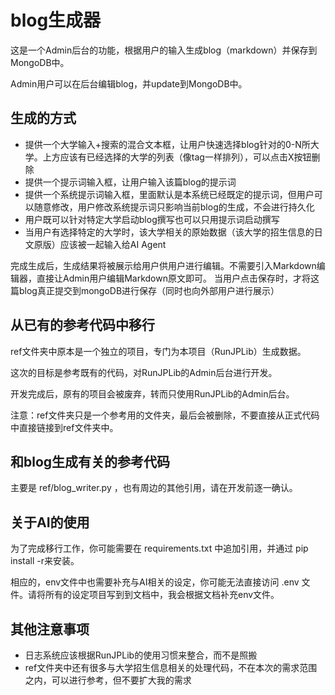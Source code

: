 # blog生成器

这是一个Admin后台的功能，根据用户的输入生成blog（markdown）并保存到MongoDB中。

Admin用户可以在后台编辑blog，并update到MongoDB中。

## 生成的方式

 - 提供一个大学输入+搜索的混合文本框，让用户快速选择blog针对的0-N所大学。上方应该有已经选择的大学的列表（像tag一样排列），可以点击X按钮删除
 - 提供一个提示词输入框，让用户输入该篇blog的提示词
 - 提供一个系统提示词输入框，里面默认是本系统已经既定的提示词，但用户可以随意修改，用户修改系统提示词只影响当前blog的生成，不会进行持久化
 - 用户既可以针对特定大学启动blog撰写也可以只用提示词启动撰写
 - 当用户有选择特定的大学时，该大学相关的原始数据（该大学的招生信息的日文原版）应该被一起输入给AI Agent

完成生成后，生成结果将被展示给用户供用户进行编辑。不需要引入Markdown编辑器，直接让Admin用户编辑Markdown原文即可。
当用户点击保存时，才将这篇blog真正提交到mongoDB进行保存（同时也向外部用户进行展示）

## 从已有的参考代码中移行

ref文件夹中原本是一个独立的项目，专门为本项目（RunJPLib）生成数据。

这次的目标是参考既有的代码，对RunJPLib的Admin后台进行开发。

开发完成后，原有的项目会被废弃，转而只使用RunJPLib的Admin后台。

注意：ref文件夹只是一个参考用的文件夹，最后会被删除，不要直接从正式代码中直接链接到ref文件夹中。

## 和blog生成有关的参考代码

主要是 ref/blog_writer.py ，也有周边的其他引用，请在开发前逐一确认。

## 关于AI的使用

为了完成移行工作，你可能需要在 requirements.txt 中追加引用，并通过 pip install -r来安装。

相应的，env文件中也需要补充与AI相关的设定，你可能无法直接访问 .env 文件。请将所有的设定项目写到到文档中，我会根据文档补充env文件。

## 其他注意事项

 - 日志系统应该根据RunJPLib的使用习惯来整合，而不是照搬
 - ref文件夹中还有很多与大学招生信息相关的处理代码，不在本次的需求范围之内，可以进行参考，但不要扩大我的需求